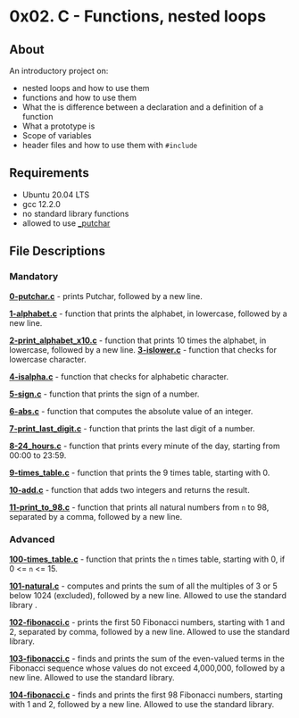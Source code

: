 # 0x02. C - Functions, nested loops
## About
An introductory project on:
- nested loops and how to use them
- functions and how to use them
- What the is difference between a declaration and a definition of a function
- What a prototype is
- Scope of variables
- header files and how to use them with `#include`
## Requirements
- Ubuntu 20.04 LTS
- gcc 12.2.0
- no standard library functions
- allowed to use [ _putchar ]( https://github.com/holbertonschool/_putchar.c/blob/master/_putchar.c )
## File Descriptions
### Mandatory
**[0-putchar.c](0-putchar.c)** - prints Putchar, followed by a new line.

**[1-alphabet.c](1-alphabet.c)** - function that prints the alphabet, in lowercase, followed by a new line.

**[2-print_alphabet_x10.c](2-print_alphabet_x10.c)** - function that prints 10 times the alphabet, in lowercase, followed by a new line.
**[3-islower.c](3-islower.c)** - function that checks for lowercase character.

**[4-isalpha.c](4-isalpha.c)** - function that checks for alphabetic character.

**[5-sign.c](5-sign.c)** - function that prints the sign of a number.

**[6-abs.c](6-abs.c)** - function that computes the absolute value of an integer.

**[7-print_last_digit.c](7-print_last_digit.c)** - function that prints the last digit of a number.

**[8-24_hours.c](8-24_hours.c)** - function that prints every minute of the day, starting from 00:00 to 23:59.

**[9-times_table.c](9-times_table.c)** - function that prints the 9 times table, starting with 0.

**[10-add.c](10-add.c)** - function that adds two integers and returns the result.

**[11-print_to_98.c](11-print_to_98.c)** - function that prints all natural numbers from `n` to 98, separated by a comma, followed by a new line.

### Advanced
**[100-times_table.c](100-times_table.c)** - function that prints the `n` times table, starting with 0, if 0 <= `n` <= 15.

**[101-natural.c](101-natural.c)** - computes and prints the sum of all the multiples of 3 or 5 below 1024 (excluded), followed by a new line. Allowed to use the standard library .

**[102-fibonacci.c](102-fibonacci.c)** - prints the first 50 Fibonacci numbers, starting with 1 and 2, separated by comma, followed by a new line. Allowed to use the standard library.

**[103-fibonacci.c](103-fibonacci.c)** - finds and prints the sum of the even-valued terms in the Fibonacci sequence whose values ​​do not exceed 4,000,000, followed by a new line. Allowed to use the standard library.

**[104-fibonacci.c](104-fibonacci.c)** - finds and prints the first 98 Fibonacci numbers, starting with 1 and 2, followed by a new line. Allowed to use the standard library.
